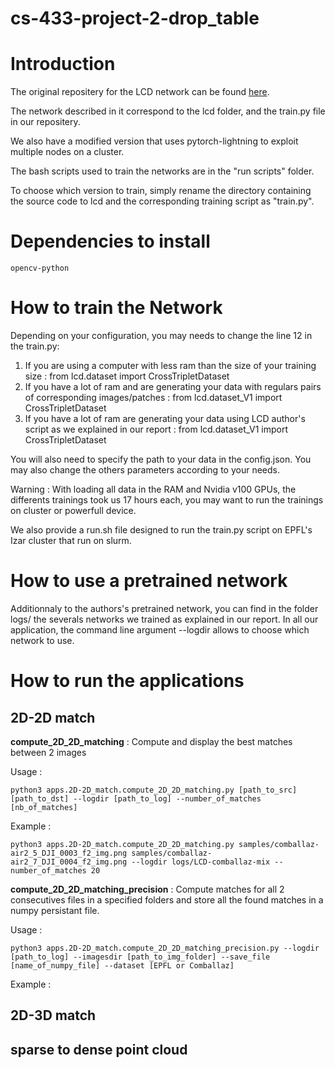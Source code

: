 # cs-433-project-2-drop_table

# Introduction

The original repositery for the LCD network can be found [here](https://github.com/hkust-vgd/lcd).

The network described in it correspond to the lcd folder, and the train.py file in our repositery.

We also have a modified version that uses pytorch-lightning to exploit multiple nodes on a cluster.

The bash scripts used to train the networks are in the "run scripts" folder.

To choose which version to train, simply rename the directory containing the source code to lcd and the corresponding training script as "train.py".

# Dependencies to install
	
	opencv-python

# How to train the Network

Depending on your configuration, you may needs to change the line 12 in the train.py:
1. If you are using a computer with less ram than the size of your training size :
    from lcd.dataset import CrossTripletDataset
2. If you have a lot of ram and are generating your data with regulars pairs of corresponding images/patches :
   from lcd.dataset_V1 import CrossTripletDataset
3. If you have a lot of ram are generating your data using LCD author's script as we explained in our report :
    from lcd.dataset_V1 import CrossTripletDataset

You will also need to specify the path to your data in the config.json.
You may also change the others parameters according to your needs.

Warning : With loading all data in the RAM and Nvidia v100 GPUs, the differents trainings took us 17 hours each, you may want to run the trainings on cluster or powerfull device.

We also provide a run.sh file designed to run the train.py script on EPFL's Izar cluster that run on slurm.

# How to use a pretrained network

Additionnaly to the authors's pretrained network, you can find in the folder logs/ the severals networks we trained as explained in our report. In all our application, the command line argument --logdir allows to choose which network to use.

# How to run the applications

## 2D-2D match
**compute_2D_2D_matching** : Compute and display the best matches between 2 images

Usage :
    
    python3 apps.2D-2D_match.compute_2D_2D_matching.py [path_to_src] [path_to_dst] --logdir [path_to_log] --number_of_matches [nb_of_matches]

Example :
    
    python3 apps.2D-2D_match.compute_2D_2D_matching.py samples/comballaz-air2_5_DJI_0003_f2_img.png samples/comballaz-air2_7_DJI_0004_f2_img.png --logdir logs/LCD-comballaz-mix --number_of_matches 20

**compute_2D_2D_matching_precision** : Compute matches for all 2 consecutives files in a specified folders and store all the found matches in a numpy persistant file.

Usage : 

    python3 apps.2D-2D_match.compute_2D_2D_matching_precision.py --logdir [path_to_log] --imagesdir [path_to_img_folder] --save_file [name_of_numpy_file] --dataset [EPFL or Comballaz]

Example : 

## 2D-3D match

## sparse to dense point cloud
